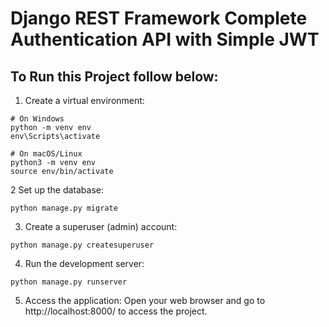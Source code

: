 # Django REST Framework Complete Authentication API with Simple JWT
## To Run this Project follow below: 

1. Create a virtual environment:
```
# On Windows
python -m venv env
env\Scripts\activate

# On macOS/Linux
python3 -m venv env
source env/bin/activate
```
2 Set up the database:
```
python manage.py migrate
```
3. Create a superuser (admin) account:
```
python manage.py createsuperuser
```
4. Run the development server:
```
python manage.py runserver
```
5. Access the application:
Open your web browser and go to http://localhost:8000/ to access the project.
